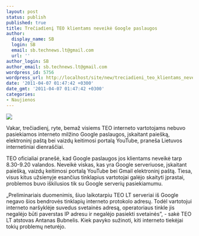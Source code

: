 ```yaml
---
layout: post
status: publish
published: true
title: Trečiadienį TEO klientams neveikė Google paslaugos
author:
  display_name: SB
  login: SB
  email: sb.technews.lt@gmail.com
  url: ''
author_login: SB
author_email: sb.technews.lt@gmail.com
wordpress_id: 5756
wordpress_url: http://localhost/site/new/treciadieni_teo_klientams_neveike_google_paslaugos/
date: '2011-04-07 01:47:42 +0300'
date_gmt: '2011-04-07 01:47:42 +0300'
categories:
- Naujienos
---
```

<div class="imgright"><img src="http://technews.lt/upload/20070417-gmail-logo.jpg"  /></div>
<p>Vakar, trečiadienį, ryte, bemaž visiems TEO interneto vartotojams nebuvo pasiekiamos interneto milžino Google paslaugos, įskaitant paiešką, elektroninį paštą bei vaizdų keitimosi portalą YouTube, praneša Lietuvos internetiniai dienraščiai.</p>
<p>TEO oficialiai pranešė, kad Google paslaugos jos klientams neveikė tarp 8.30-9.20 valandos. Neveikė viskas, kas yra Google serveriuose, įskaitant paiešką, vaizdų keitimosi portalą YouTube bei Gmail elektroninį paštą. Tiesa, visus kitus užsienyje esančius tinklapius vartotojai galėjo skaityti įprastai, problemos buvo iškilusios tik su Google serverių pasiekiamumu.</p>
<p>„Preliminariais duomenimis, šiuo laikotarpiu TEO LT serveriai iš Google negavo šios bendrovės tinklapių interneto protokolo adresų. Todėl vartotojui interneto naršyklėje suvedus svetainės adresą, operatoriaus tinkle jis negalėjo būti paverstas IP adresu ir negalėjo pasiekti svetainės”, - sakė TEO LT atstovas Antanas Bubnelis. Kiek pavyko sužinoti, kiti interneto tiekėjai tokių problemų neturėjo.<br /></p>
